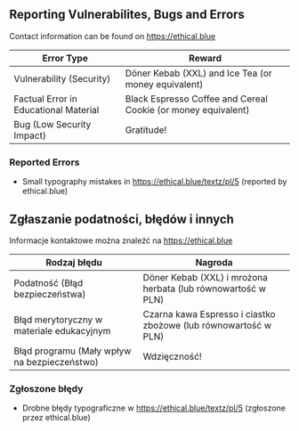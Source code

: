 ## Reporting Vulnerabilites, Bugs and Errors
Contact information can be found on https://ethical.blue

| Error Type | Reward |
|---|---|
| Vulnerability (Security) | Döner Kebab (XXL) and Ice Tea (or money equivalent) |
| Factual Error in Educational Material | Black Espresso Coffee and Cereal Cookie (or money equivalent) |
| Bug (Low Security Impact) | Gratitude! |

### Reported Errors
* Small typography mistakes in https://ethical.blue/textz/pl/5 (reported by ethical.blue)

## Zgłaszanie podatności, błędów i innych
Informacje kontaktowe można znaleźć na https://ethical.blue

| Rodzaj błędu | Nagroda |
|---|---|
| Podatność (Błąd bezpieczeństwa) | Döner Kebab (XXL) i mrożona herbata (lub równowartość w PLN) |
| Błąd merytoryczny w materiale edukacyjnym | Czarna kawa Espresso i ciastko zbożowe (lub równowartość w PLN) |
| Błąd programu (Mały wpływ na bezpieczeństwo) | Wdzięczność! |

### Zgłoszone błędy
* Drobne błędy typograficzne w https://ethical.blue/textz/pl/5 (zgłoszone przez ethical.blue)
